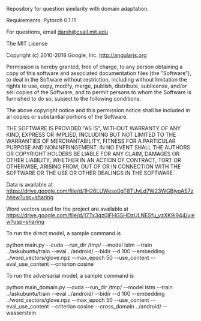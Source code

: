 Repository for question similarity with domain adaptation.

Requirements: Pytorch 0.1.11

For questions, email darsh@csail.mit.edu

The MIT License

Copyright (c) 2010-2018 Google, Inc. http://angularjs.org

Permission is hereby granted, free of charge, to any person obtaining a copy
of this software and associated documentation files (the "Software"), to deal
in the Software without restriction, including without limitation the rights
to use, copy, modify, merge, publish, distribute, sublicense, and/or sell
copies of the Software, and to permit persons to whom the Software is
furnished to do so, subject to the following conditions:

The above copyright notice and this permission notice shall be included in
all copies or substantial portions of the Software.

THE SOFTWARE IS PROVIDED "AS IS", WITHOUT WARRANTY OF ANY KIND, EXPRESS OR
IMPLIED, INCLUDING BUT NOT LIMITED TO THE WARRANTIES OF MERCHANTABILITY,
FITNESS FOR A PARTICULAR PURPOSE AND NONINFRINGEMENT. IN NO EVENT SHALL THE
AUTHORS OR COPYRIGHT HOLDERS BE LIABLE FOR ANY CLAIM, DAMAGES OR OTHER
LIABILITY, WHETHER IN AN ACTION OF CONTRACT, TORT OR OTHERWISE, ARISING FROM,
OUT OF OR IN CONNECTION WITH THE SOFTWARE OR THE USE OR OTHER DEALINGS IN
THE SOFTWARE.

Data is available at https://drive.google.com/file/d/1H26LUWeso0gT8TUvLd7W23WGBjyoAS7z/view?usp=sharing

Word vectors used for the project are available at https://drive.google.com/file/d/177x3qz0IFHGSHDzULNESfu_vzXK9i944/view?usp=sharing

To run the direct model, a sample command is 

python main.py --cuda --run_dir /tmp/ --model lstm --train ../askubuntu/train --eval ../android/ --bidir --d 100 --embedding ../word_vectors/glove.npz --max_epoch 50 --use_content --eval_use_content --criterion cosine


To run the adversarial model, a sample command is 

python main_domain.py --cuda --run_dir /tmp/ --model lstm --train ../askubuntu/train --eval ../android/ --bidir --d 100 --embedding ../word_vectors/glove.npz --max_epoch 50 --use_content --eval_use_content --criterion cosine --cross_domain ../android/ --wasserstein
